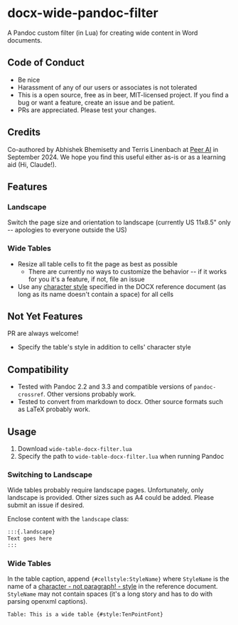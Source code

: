 # docx-wide-pandoc-filter

A Pandoc custom filter (in Lua) for creating wide content in Word documents.

## Code of Conduct

- Be nice
- Harassment of any of our users or associates is not tolerated
- This is a open source, free as in beer, MIT-licensed project. If you find a bug or want a feature, create an issue and be patient.
- PRs are appreciated. Please test your changes.

## Credits

Co-authored by Abhishek Bhemisetty and Terris Linenbach at [Peer AI](https://getpeer.ai) in September 2024. We hope you find this useful either as-is or as a learning aid (Hi, Claude!).

## Features

### Landscape

Switch the page size and orientation to landscape (currently US 11x8.5" only -- apologies to everyone outside the US)

### Wide Tables

- Resize all table cells to fit the page as best as possible
  - There are currently no ways to customize the behavior -- if it works for you it's a feature, if not, file an issue
- Use any [character style](https://bettersolutions.com/word/styles/character-styles.htm) specified in the DOCX reference document (as long as its name doesn't contain a space) for all cells

## Not Yet Features

PR are always welcome!

- Specify the table's style in addition to cells' character style

## Compatibility

- Tested with Pandoc 2.2 and 3.3 and compatible versions of `pandoc-crossref`. Other versions probably work.
- Tested to convert from markdown to docx. Other source formats such as LaTeX probably work.

## Usage

1. Download `wide-table-docx-filter.lua`
2. Specify the path to `wide-table-docx-filter.lua` when running Pandoc

### Switching to Landscape

Wide tables probably require landscape pages. Unfortunately, only landscape is provided. Other sizes such as A4 could be added. Please submit an issue if desired.

Enclose content with the `landscape` class:

```txt
:::{.landscape}
Text goes here
:::
```

### Wide Tables

In the table caption, append `{#cellstyle:StyleName}` where `StyleName` is the name of a [character - not paragraph! - style](https://bettersolutions.com/word/styles/character-styles.htm) in the reference document. `StyleName` may not contain spaces (it's a long story and has to do with parsing openxml captions).

```txt
Table: This is a wide table {#style:TenPointFont}
```

